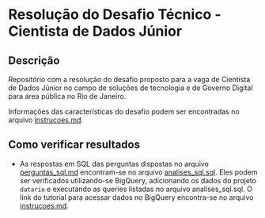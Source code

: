 # Resolução do Desafio Técnico - Cientista de Dados Júnior

## Descrição

Repositório com a resolução do desafio proposto para a vaga de Cientista de Dados Júnior no campo de soluções de tecnologia e de Governo Digital para área pública no Rio de Janeiro.

Informações das características do desafio podem ser encontradas no arquivo [instrucoes.md](./instrucoes.md).

## Como verificar resultados

- As respostas em SQL das perguntas dispostas no arquivo [perguntas_sql.md](./sql/perguntas_sql.md) encontram-se no arquivo [analises_sql.sql](./sql/analise_sql.sql). Eles podem ser verificados utilizando-se BigQuery, adicionando os dados do projeto `datario` e executando as queries listadas no arquivo analises_sql.sql. O link do tutorial para acessar dados no BigQuery encontra-se no arquivo [instrucoes.md](instrucoes.md).
